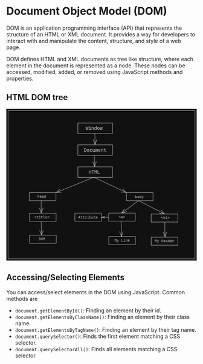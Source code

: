 # Document Object Model (DOM)

DOM is an application programming interface (API) that represents the structure of an HTML or XML document. It provides a way for developers to interact with and manipulate the content, structure, and style of a web page.

DOM defines HTML and XML documents as tree like structure, where each element in the document is represented as a node. These nodes can be accessed, modified, added, or removed using JavaScript methods and properties.

## HTML DOM tree

![DOM](./DOM.png)

## Accessing/Selecting Elements

You can access/select elements in the DOM using JavaScript. Common methods are

- `document.getElementById()`: Finding an element by their id.
- `document.getElementsByClassName()`: Finding an element by their class name.
- `document.getElementsByTagName()`: Finding an element by their tag name.
- `document.querySelector()`: Finds the first element matching a CSS selector.
- `document.querySelectorAll()`: Finds all elements matching a CSS selector.
